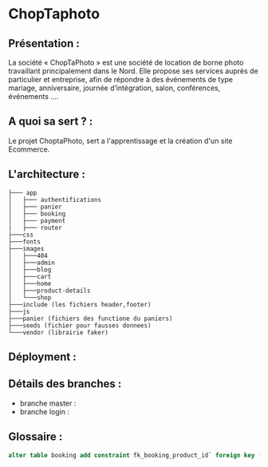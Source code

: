 # ChopTaphoto 

## Présentation : 

La société « ChopTaPhoto » est une société de location de borne photo travaillant principalement dans le Nord. Elle propose ses services auprès de particulier et entreprise, afin de répondre à des événements de type mariage, anniversaire, journée d’intégration, salon, conférences, événements ….

## A quoi sa sert ? : 

Le projet ChoptaPhoto, sert a l'apprentissage et la création d'un site Ecommerce.

## L'architecture : 
```
├─── app
│   ├─── authentifications
│   ├─── panier
│   ├─── booking
│   ├─── payment
|   ├─── router
├───css
├───fonts
├───images
│   ├───404
│   ├───admin
│   ├───blog
│   ├───cart
│   ├───home
│   ├───product-details
│   └───shop
├───include (les fichiers header,footer)
├───js
├───panier (fichiers des functione du paniers)
├───seeds (fichier pour fausses donnees)
└───vendor (librairie faker)
```
## Déployment : 

## Détails des branches : 

- branche master :
- branche login : 

## Glossaire : 


```sql
alter table booking add constraint fk_booking_product_id` foreign key (product_id) references product (id)
```